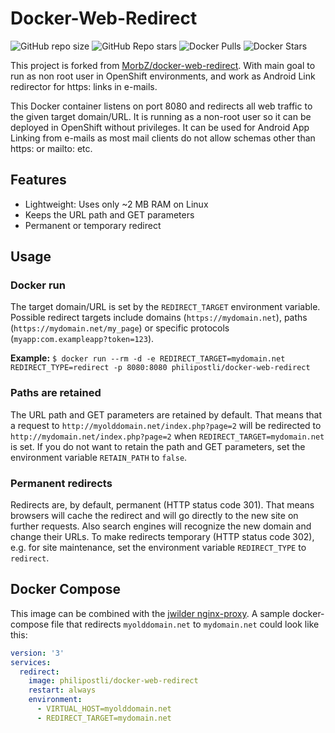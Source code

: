 # Docker-Web-Redirect #
![GitHub repo size](https://img.shields.io/github/repo-size/philipostli/docker-web-redirect)
![GitHub Repo stars](https://img.shields.io/github/stars/philipostli/docker-web-redirect)
![Docker Pulls](https://img.shields.io/docker/pulls/philipostli/docker-web-redirect)
![Docker Stars](https://img.shields.io/docker/stars/philipostli/docker-web-redirect)

This project is forked from [MorbZ/docker-web-redirect](https://github.com/MorbZ/docker-web-redirect). With main goal to run as non root user in OpenShift environments, and work as Android Link redirector for https: links in e-mails.

This Docker container listens on port 8080 and redirects all web traffic to the given target domain/URL. It is running as a non-root user so it can be deployed in OpenShift without privileges. It can be used for Android App Linking from e-mails as most mail clients do not allow schemas other than https: or mailto: etc.

## Features ##
- Lightweight: Uses only ~2 MB RAM on Linux
- Keeps the URL path and GET parameters
- Permanent or temporary redirect

## Usage ##
### Docker run ###
The target domain/URL is set by the `REDIRECT_TARGET` environment variable.  
Possible redirect targets include domains (`https://mydomain.net`), paths (`https://mydomain.net/my_page`) or specific protocols (`myapp:com.exampleapp?token=123`).  

**Example:** `$ docker run --rm -d -e REDIRECT_TARGET=mydomain.net REDIRECT_TYPE=redirect -p 8080:8080 philipostli/docker-web-redirect`

### Paths are retained ###
The URL path and GET parameters are retained by default. That means that a request to `http://myolddomain.net/index.php?page=2` will be redirected to `http://mydomain.net/index.php?page=2` when `REDIRECT_TARGET=mydomain.net` is set. If you do not want to retain the path and GET parameters, set the environment variable `RETAIN_PATH` to `false`.

### Permanent redirects ###
Redirects are, by default, permanent (HTTP status code 301). That means browsers will cache the redirect and will go directly to the new site on further requests. Also search engines will recognize the new domain and change their URLs. To make redirects temporary (HTTP status code 302), e.g. for site maintenance, set the environment variable `REDIRECT_TYPE` to `redirect`.

## Docker Compose ##
This image can be combined with the [jwilder nginx-proxy](https://hub.docker.com/r/jwilder/nginx-proxy/). A sample docker-compose file that redirects `myolddomain.net` to `mydomain.net` could look like this:

```yaml
version: '3'
services:
  redirect:
    image: philipostli/docker-web-redirect
    restart: always
    environment:
      - VIRTUAL_HOST=myolddomain.net
      - REDIRECT_TARGET=mydomain.net
```

